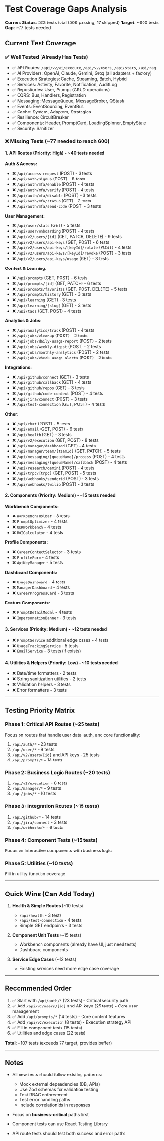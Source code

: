 # Test Coverage Gaps Analysis

**Current Status**: 523 tests total (506 passing, 17 skipped)
**Target**: ~600 tests
**Gap**: ~77 tests needed

## Current Test Coverage

### ✅ **Well Tested** (Already Has Tests)

- ✅ API Routes: `/api/v2/ai/execute`, `/api/v2/users`, `/api/stats`, `/api/rag`
- ✅ AI Providers: OpenAI, Claude, Gemini, Groq (all adapters + factory)
- ✅ Execution Strategies: Cache, Streaming, Batch, Hybrid
- ✅ Services: Activity, Favorite, Notification, AuditLog
- ✅ Repositories: User, Prompt (CRUD operations)
- ✅ CQRS: Bus, Handlers, Registration
- ✅ Messaging: MessageQueue, MessageBroker, QStash
- ✅ Events: EventSourcing, EventBus
- ✅ Cache: System, Adapters, Strategies
- ✅ Resilience: CircuitBreaker
- ✅ Components: Header, PromptCard, LoadingSpinner, EmptyState
- ✅ Security: Sanitizer

### ❌ **Missing Tests** (~77 needed to reach 600)

#### **1. API Routes (Priority: High) - ~40 tests needed**

**Auth & Access:**

- ❌ `/api/access-request` (POST) - 3 tests
- ❌ `/api/auth/signup` (POST) - 5 tests
- ❌ `/api/auth/mfa/enable` (POST) - 4 tests
- ❌ `/api/auth/mfa/verify` (POST) - 4 tests
- ❌ `/api/auth/mfa/disable` (POST) - 3 tests
- ❌ `/api/auth/mfa/status` (GET) - 2 tests
- ❌ `/api/auth/mfa/send-code` (POST) - 3 tests

**User Management:**

- ❌ `/api/user/stats` (GET) - 5 tests
- ❌ `/api/user/onboarding` (POST) - 4 tests
- ❌ `/api/v2/users/[id]` (GET, PATCH, DELETE) - 9 tests
- ❌ `/api/v2/users/api-keys` (GET, POST) - 6 tests
- ❌ `/api/v2/users/api-keys/[keyId]/rotate` (POST) - 4 tests
- ❌ `/api/v2/users/api-keys/[keyId]/revoke` (POST) - 3 tests
- ❌ `/api/v2/users/api-keys/usage` (GET) - 3 tests

**Content & Learning:**

- ❌ `/api/prompts` (GET, POST) - 6 tests
- ❌ `/api/prompts/[id]` (GET, PATCH) - 6 tests
- ❌ `/api/prompts/favorites` (GET, POST, DELETE) - 5 tests
- ❌ `/api/prompts/history` (GET) - 3 tests
- ❌ `/api/learning` (GET) - 3 tests
- ❌ `/api/learning/[slug]` (GET) - 3 tests
- ❌ `/api/tags` (GET, POST) - 4 tests

**Analytics & Jobs:**

- ❌ `/api/analytics/track` (POST) - 4 tests
- ❌ `/api/jobs/cleanup` (POST) - 2 tests
- ❌ `/api/jobs/daily-usage-report` (POST) - 2 tests
- ❌ `/api/jobs/weekly-digest` (POST) - 2 tests
- ❌ `/api/jobs/monthly-analytics` (POST) - 2 tests
- ❌ `/api/jobs/check-usage-alerts` (POST) - 2 tests

**Integrations:**

- ❌ `/api/github/connect` (GET) - 3 tests
- ❌ `/api/github/callback` (GET) - 4 tests
- ❌ `/api/github/repos` (GET) - 3 tests
- ❌ `/api/github/code-context` (POST) - 4 tests
- ❌ `/api/jira/connect` (POST) - 3 tests
- ❌ `/api/test-connection` (GET, POST) - 4 tests

**Other:**

- ❌ `/api/chat` (POST) - 5 tests
- ❌ `/api/email` (GET, POST) - 6 tests
- ❌ `/api/health` (GET) - 3 tests
- ❌ `/api/v2/execution` (GET, POST) - 8 tests
- ❌ `/api/manager/dashboard` (GET) - 4 tests
- ❌ `/api/manager/team/[teamId]` (GET, PATCH) - 5 tests
- ❌ `/api/messaging/[queueName]/process` (POST) - 4 tests
- ❌ `/api/messaging/[queueName]/callback` (POST) - 4 tests
- ❌ `/api/research/gemini` (POST) - 4 tests
- ❌ `/api/trpc/[trpc]` (GET, POST) - 5 tests
- ❌ `/api/webhooks/sendgrid` (POST) - 3 tests
- ❌ `/api/webhooks/twilio` (POST) - 3 tests

#### **2. Components (Priority: Medium) - ~15 tests needed**

**Workbench Components:**

- ❌ `WorkbenchToolbar` - 3 tests
- ❌ `PromptOptimizer` - 4 tests
- ❌ `OKRWorkbench` - 4 tests
- ❌ `ROICalculator` - 4 tests

**Profile Components:**

- ❌ `CareerContextSelector` - 3 tests
- ❌ `ProfileForm` - 4 tests
- ❌ `ApiKeyManager` - 5 tests

**Dashboard Components:**

- ❌ `UsageDashboard` - 4 tests
- ❌ `ManagerDashboard` - 4 tests
- ❌ `CareerProgressCard` - 3 tests

**Feature Components:**

- ❌ `PromptDetailModal` - 4 tests
- ❌ `ImpersonationBanner` - 3 tests

#### **3. Services (Priority: Medium) - ~12 tests needed**

- ❌ `PromptService` additional edge cases - 4 tests
- ❌ `UsageTrackingService` - 5 tests
- ❌ `EmailService` - 3 tests (if exists)

#### **4. Utilities & Helpers (Priority: Low) - ~10 tests needed**

- ❌ Date/time formatters - 2 tests
- ❌ String sanitization utilities - 2 tests
- ❌ Validation helpers - 3 tests
- ❌ Error formatters - 3 tests

---

## Testing Priority Matrix

### **Phase 1: Critical API Routes** (~25 tests)

Focus on routes that handle user data, auth, and core functionality:

1. `/api/auth/*` - 23 tests
2. `/api/user/*` - 9 tests
3. `/api/v2/users/[id]` and API keys - 25 tests
4. `/api/prompts/*` - 14 tests

### **Phase 2: Business Logic Routes** (~20 tests)

1. `/api/v2/execution` - 8 tests
2. `/api/manager/*` - 9 tests
3. `/api/jobs/*` - 10 tests

### **Phase 3: Integration Routes** (~15 tests)

1. `/api/github/*` - 14 tests
2. `/api/jira/connect` - 3 tests
3. `/api/webhooks/*` - 6 tests

### **Phase 4: Component Tests** (~15 tests)

Focus on interactive components with business logic

### **Phase 5: Utilities** (~10 tests)

Fill in utility function coverage

---

## Quick Wins (Can Add Today)

1. **Health & Simple Routes** (~10 tests)
   - `/api/health` - 3 tests
   - `/api/test-connection` - 4 tests
   - Simple GET endpoints - 3 tests

2. **Component Unit Tests** (~15 tests)
   - Workbench components (already have UI, just need tests)
   - Dashboard components

3. **Service Edge Cases** (~12 tests)
   - Existing services need more edge case coverage

---

## Recommended Order

1. ✅ Start with `/api/auth/*` (23 tests) - Critical security path
2. ✅ Add `/api/v2/users/[id]` and API keys (25 tests) - Core user management
3. ✅ Add `/api/prompts/*` (14 tests) - Core content features
4. ✅ Add `/api/v2/execution` (8 tests) - Execution strategy API
5. ✅ Fill in component tests (15 tests)
6. ✅ Utilities and edge cases (22 tests)

**Total**: ~107 tests (exceeds 77 target, provides buffer)

---

## Notes

- All new tests should follow existing patterns:
  - Mock external dependencies (DB, APIs)
  - Use Zod schemas for validation testing
  - Test RBAC enforcement
  - Test error handling paths
  - Include correlationIds in responses

- Focus on **business-critical** paths first
- Component tests can use React Testing Library
- API route tests should test both success and error paths
